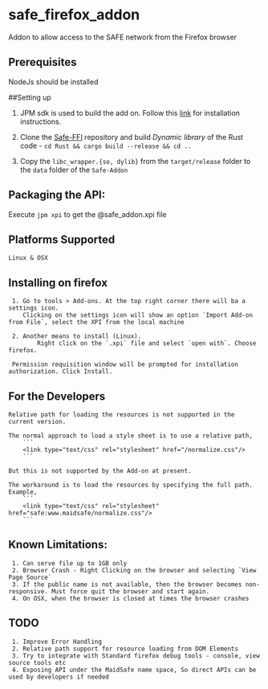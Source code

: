 # safe_firefox_addon
Addon to allow access to the SAFE network from the Firefox browser

## Prerequisites
NodeJs should be installed

##Setting up

 1. JPM sdk is used to build the add on. Follow this [link](https://developer.mozilla.org/en-US/Add-ons/SDK/Tools/jpm#Installation) for installation instructions.

 2. Clone the [Safe-FFI](https://github.com/ustulation/safe_ffi) repository and build *Dynamic library* of the Rust code - `cd Rust && cargo build --release && cd ..`

 3. Copy the `libc_wrapper.{so, dylib}` from the `target/release` folder to the `data` folder of the `Safe-Addon`


## Packaging the API:
  Execute `jpm xpi` to get the @safe_addon.xpi file


## Platforms Supported
    Linux & OSX 

## Installing on firefox
     1. Go to tools > Add-ons. At the top right corner there will ba a settings icon.
        Clicking on the settings icon will show an option `Import Add-on from File`, select the XPI from the local machine

     2. Another means to install (Linux).
            Right click on the `.xpi` file and select `open with`. Choose firefox.

     Permission requisition window will be prompted for installation authorization. Click Install.


## For the Developers

    Relative path for loading the resources is not supported in the current version.
     
    The normal approach to load a style sheet is to use a relative path,
        ```
        <link type="text/css" rel="stylesheet" href="/normalize.css"/>
        ```
    
    But this is not supported by the Add-on at present. 
    
    The workaround is to load the resources by specifying the full path.
    Example,
        ```
        <link type="text/css" rel="stylesheet" href="safe:www.maidsafe/normalize.css"/>
        ```
    
## Known Limitations:

     1. Can serve file up to 1GB only
     2. Browser Crash - Right Clicking on the browser and selecting `View Page Source`
     3. If the public name is not available, then the browser becomes non-responsive. Must force quit the browser and start again.
     4. On OSX, when the browser is closed at times the browser crashes
 
 ## TODO 
 
     1. Improve Error Handling
     2. Relative path support for resource loading from DOM Elements
     3. Try to integrate with Standard firefox debug tools - console, view source tools etc
     4. Exposing API under the MaidSafe name space, So direct APIs can be used by developers if needed
     